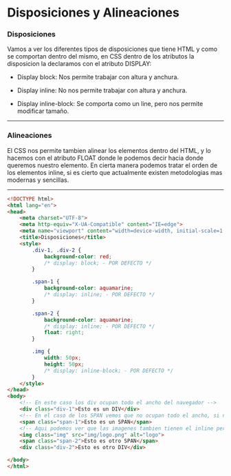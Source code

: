 # Disposiciones y Alineaciones

### Disposiciones

Vamos a ver los diferentes tipos de disposiciones que tiene HTML y como se comportan dentro del mismo, en CSS dentro de los atributos la disposicion la declaramos con el atributo DISPLAY:

- Display block: Nos permite trabajar con altura y anchura.

- Display inline: No nos permite trabajar con altura y anchura.

- Display inline-block: Se comporta como un line, pero nos permite modificar tamaño.

---

### Alineaciones

El CSS nos permite tambien alinear los elementos dentro del HTML, y lo hacemos con el atributo FLOAT donde le podemos decir hacia donde queremos nuestro elemento. En cierta manera podemos tratar el orden de los elementos inline, si es cierto que actualmente existen metodologias mas modernas y sencillas. 

---

```html
<!DOCTYPE html>
<html lang="en">
<head>
    <meta charset="UTF-8">
    <meta http-equiv="X-UA-Compatible" content="IE=edge">
    <meta name="viewport" content="width=device-width, initial-scale=1.0">
    <title>Disposiciones</title>
    <style>
        .div-1, .div-2 {
            background-color: red;
            /* display: block; - POR DEFECTO */
        }

        .span-1 {
            background-color: aquamarine;
            /* display: inline; - POR DEFECTO */
        }

        .span-2 {
            background-color: aquamarine;
            /* display: inline; - POR DEFECTO */
            float: right;
        }

        .img {
            width: 50px;
            height: 50px;
            /* display: inline-block; - POR DEFECTO */
        }
    </style>
</head>
<body>
    <!-- En este caso los div ocupan todo el ancho del navegador -->
    <div class="div-1">Esto es un DIV</div>
    <!-- En el caso de los SPAN vemos que no ocupan todo el ancho, si no que se colocan uno detras de otro en fila -->
    <span class="span-1">Esto es un SPAN</span>
    <!-- Aqui podemos ver que las imagenes tambien tienen el inline pero por defecto tambien tienen block en este caso inline-block -->
    <img class="img" src="img/logo.png" alt="logo">
    <span class="span-2">Esto es otro SPAN</span>
    <div class="div-2">Esto es otro DIV</div>

</body>
</html>
```
